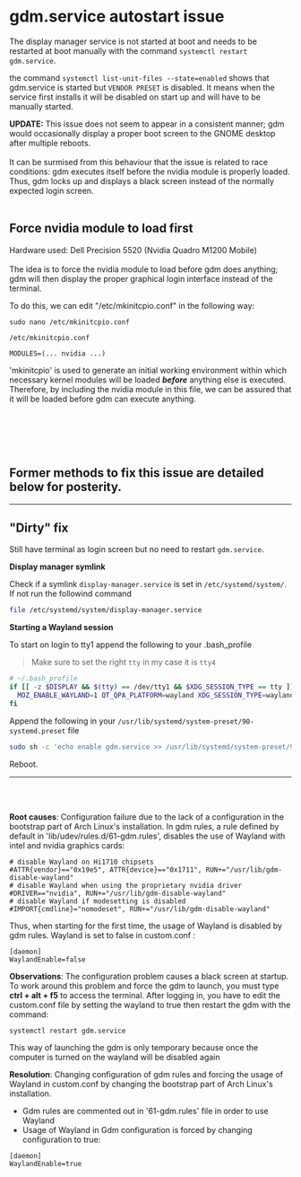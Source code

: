 # **gdm.service autostart issue**

The display manager service is not started at boot and needs to be restarted at boot manually with the command `systemctl restart gdm.service`.

the command `systemctl list-unit-files --state=enabled` shows that gdm.service is started but `VENDOR PRESET` is disabled. It means when the service first installs it will be disabled on start up and will have to be manually started.

**UPDATE:** This issue does not seem to appear in a consistent manner; gdm would occasionally display a proper boot screen to the GNOME desktop after multiple reboots.
\
\
It can be surmised from this behaviour that the issue is related to race conditions: gdm executes itself before the nvidia module is properly loaded. Thus, gdm locks up and displays a black screen instead of the normally expected login screen.
<br/><br/>

## **Force nvidia module to load first**

Hardware used: Dell Precision 5520 (Nvidia Quadro M1200 Mobile)
\
\
The idea is to force the nvidia module to load before gdm does anything; gdm will then display the proper graphical login interface instead of the terminal.

To do this, we can edit "/etc/mkinitcpio.conf" in the following way:

```
sudo nano /etc/mkinitcpio.conf
```

```
/etc/mkinitcpio.conf

MODULES=(... nvidia ...)
```

'mkinitcpio' is used to generate an initial working environment within which necessary kernel modules will be loaded ***before*** anything else is executed. Therefore, by including the nvidia module in this file, we can be assured that it will be loaded before gdm can execute anything.

<br/><br/>
<br/><br/>

## Former methods to fix this issue are detailed below for posterity.

---------------------------------------------

## "Dirty" fix

Still have terminal as login screen but no need to restart `gdm.service`.

**Display manager symlink**

Check if a symlink `display-manager.service` is set in `/etc/systemd/system/`. If not run the followind command

```bash
file /etc/systemd/system/display-manager.service
```

**Starting a Wayland session**

To start on login to tty1 append the following to your .bash_profile

> Make sure to set the right `tty` in my case it is `tty4`

```bash
# ~/.bash_profile
if [[ -z $DISPLAY && $(tty) == /dev/tty1 && $XDG_SESSION_TYPE == tty ]]; then
  MOZ_ENABLE_WAYLAND=1 QT_QPA_PLATFORM=wayland XDG_SESSION_TYPE=wayland exec dbus-run-session gnome-session
fi
```

Append the following in your `/usr/lib/systemd/system-preset/90-systemd.preset` file

```bash
sudo sh -c 'echo enable gdm.service >> /usr/lib/systemd/system-preset/90-systemd.preset'
```

Reboot.

---------------------------------------------
<br/><br/>

**Root causes**:
Configuration failure due to the lack of a configuration in the bootstrap part of Arch Linux's installation. In gdm rules, a rule defined by default in 'lib/udev/rules.d/61-gdm.rules', disables the use of Wayland with intel and nvidia graphics cards:

```
# disable Wayland on Hi1710 chipsets
#ATTR{vendor}=="0x19e5", ATTR{device}=="0x1711", RUN+="/usr/lib/gdm-disable-wayland"
# disable Wayland when using the proprietary nvidia driver
#DRIVER=="nvidia", RUN+="/usr/lib/gdm-disable-wayland"
# disable Wayland if modesetting is disabled
#IMPORT{cmdline}="nomodeset", RUN+="/usr/lib/gdm-disable-wayland"
```

Thus, when starting for the first time, the usage of Wayland is disabled by gdm rules. Wayland is set to false in custom.conf :

``` 
[daemon]
WaylandEnable=false
```

**Observations**: The configuration problem causes a black screen at startup. To work around this problem and force the gdm to launch, you must type **ctrl + alt + f5** to access the terminal. After logging in, you have to edit the custom.conf file by setting the wayland to true then restart the gdm with the command: 

```
systemctl restart gdm.service
```

This way of launching the gdm is only temporary because once the computer is turned on the wayland will be disabled again

**Resolution**: Changing configuration of gdm rules and forcing the usage of Wayland in custom.conf by changing the bootstrap part of Arch Linux's installation.

* Gdm rules are commented out in '61-gdm.rules' file in order to use Wayland
* Usage of Wayland in Gdm configuration is forced by changing configuration to true:
``` 
[daemon]
WaylandEnable=true
```


